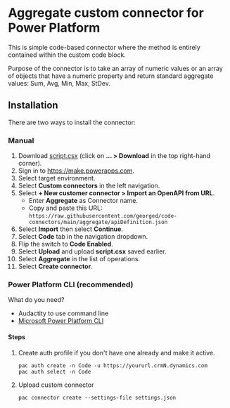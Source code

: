 # Aggregate custom connector for Power Platform

This is simple code-based connector where the method is entirely contained within the custom code block. 

Purpose of the connector is to take an array of numeric values or an array of objects that have a numeric property and return standard aggregate values: Sum, Avg, Min, Max, StDev. 

## Installation

There are two ways to install the connector:

### Manual

1. Download [script.csx](https://github.com/georged/code-connectors/blob/main/aggregate/script.csx) (click on **... > Download** in the top right-hand corner).
2. Sign in to https://make.powerapps.com.
3. Select target environment.
4. Select **Custom connectors** in the left navigation.
5. Select **+ New customer connector > Import an OpenAPI from URL**.
   - Enter **Aggregate** as Connector name.
   - Copy and paste this URL: `https://raw.githubusercontent.com/georged/code-connectors/main/aggregate/apiDefinition.json` 
6. Select **Import** then select **Continue**.
7. Select **Code** tab in the navigation dropdown.
8. Flip the switch to **Code Enabled**.
9. Select **Upload** and upload **script.csx** saved earlier.
10. Select **Aggregate** in the list of operations.
11. Select **Create connector**.

### Power Platform CLI (recommended)

What do you need?

* Audactity to use command line
* [Microsoft Power Platform CLI](https://learn.microsoft.com/power-platform/developer/cli/introduction)

#### Steps

1. Create auth profile if you don't have one already and make it active.

   ```shell
   pac auth create -n Code -u https://yoururl.crmN.dynamics.com
   pac auth select -n Code
   ```

1. Upload custom connector

   ```shell
   pac connector create --settings-file settings.json
   ```

